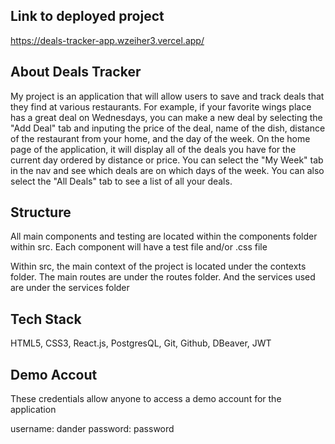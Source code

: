 ## Link to deployed project
https://deals-tracker-app.wzeiher3.vercel.app/

## About Deals Tracker

My project is an application that will allow users to save and track deals that they find at various restaurants. For example, if your favorite wings place has a great deal on Wednesdays, you can make a new deal by selecting the "Add Deal" tab and inputing the price of the deal, name of the dish, distance of the restaurant from your home, and the day of the week. On the home page of the application, it will display all of the deals you have for the current day ordered by distance or price. You can select the "My Week" tab in the nav and see which deals are on which days of the week. You can also select the "All Deals" tab to see a list of all your deals.

## Structure

All main components and testing are located within the components folder within src. Each component will have a test file and/or .css file

Within src, the main context of the project is located under the contexts folder. The main routes are under the routes folder. And the services used are under the services folder

## Tech Stack

HTML5, CSS3, React.js, PostgresQL, Git, Github, DBeaver, JWT

## Demo Accout

These credentials allow anyone to access a demo account for the application

username: dander
password: password